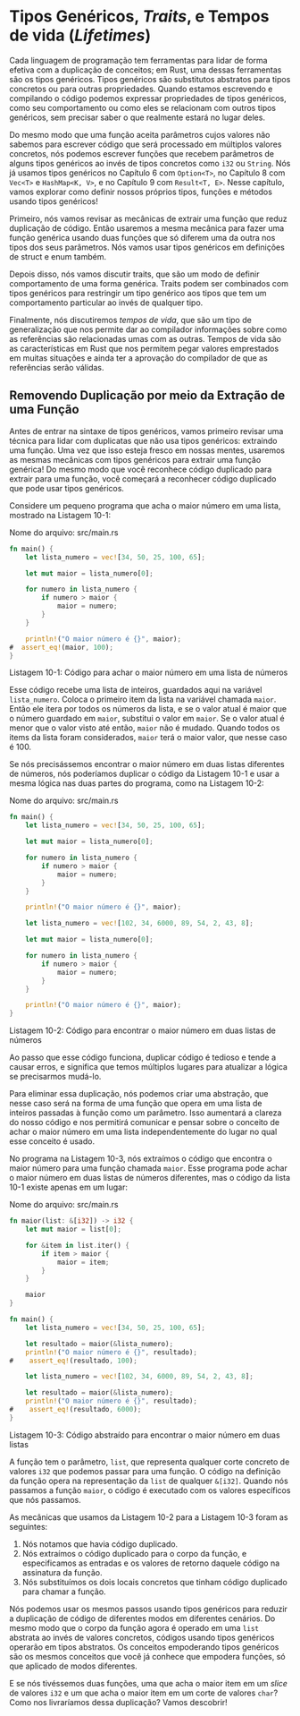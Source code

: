 # Tipos Genéricos, _Traits_, e Tempos de vida (_Lifetimes_)

Cada linguagem de programação tem ferramentas para lidar de forma efetiva com a
duplicação de conceitos; em Rust, uma dessas ferramentas são os tipos
genéricos. Tipos genéricos são substitutos abstratos para tipos concretos ou 
para outras propriedades. Quando estamos escrevendo e compilando o código 
podemos expressar propriedades de tipos genéricos, como seu comportamento ou 
como eles se relacionam com outros tipos genéricos, sem precisar saber o que 
realmente estará no lugar deles.

Do mesmo modo que uma função aceita parâmetros cujos valores não sabemos
para escrever código que será processado em múltiplos valores concretos, nós
podemos escrever funções que recebem parâmetros de alguns tipos genéricos ao
invés de tipos concretos como `i32` ou `String`. Nós já usamos tipos genéricos
no Capítulo 6 com `Option<T>`, no Capítulo 8 com `Vec<T>` e `HashMap<K, V>`, e 
no Capítulo 9 com `Result<T, E>`. Nesse capítulo, vamos explorar como definir
nossos próprios tipos, funções e métodos usando tipos genéricos!

Primeiro, nós vamos revisar as mecânicas de extrair uma função que reduz
duplicação de código. Então usaremos a mesma mecânica para fazer uma função
genérica usando duas funções que só diferem uma da outra nos tipos dos seus
parâmetros. Nós vamos usar tipos genéricos em definições de struct e enum
também.

Depois disso, nós vamos discutir traits, que são um modo de definir
comportamento de uma forma genérica. Traits podem ser combinados com tipos
genéricos para restringir um tipo genérico aos tipos que tem um comportamento
particular ao invés de qualquer tipo.

Finalmente, nós discutiremos *tempos de vida*, que são um tipo de generalização 
que nos permite dar ao compilador informações sobre como as referências são
relacionadas umas com as outras. Tempos de vida são as características em Rust
que nos permitem pegar valores emprestados em muitas situações e ainda ter a 
aprovação do compilador de que as referências serão válidas. 

## Removendo Duplicação por meio da Extração de uma Função

Antes de entrar na sintaxe de tipos genéricos, vamos primeiro revisar uma
técnica para lidar com duplicatas que não usa tipos genéricos: extraindo uma
função. Uma vez que isso esteja fresco em nossas mentes, usaremos as mesmas
mecânicas com tipos genéricos para extrair uma função genérica! Do mesmo modo 
que você reconhece código duplicado para extrair para uma função, você começará
a reconhecer código duplicado que pode usar tipos genéricos.

Considere um pequeno programa que acha o maior número em uma lista, mostrado
na Listagem 10-1:

<span class="filename">Nome do arquivo: src/main.rs</span>

```rust
fn main() {
    let lista_numero = vec![34, 50, 25, 100, 65];

    let mut maior = lista_numero[0];

    for numero in lista_numero {
        if numero > maior {
            maior = numero;
        }
    }

    println!("O maior número é {}", maior);
#  assert_eq!(maior, 100);
}
```

<span class="caption">Listagem 10-1: Código para achar o maior número em uma
lista de números</span>

Esse código recebe uma lista de inteiros, guardados aqui na variável 
`lista_numero`. Coloca o primeiro item da lista na variável chamada `maior`.
Então ele itera por todos os números da lista, e se o valor atual é maior que 
o número guardado em `maior`, substitui o valor em `maior`. Se o valor atual é
menor que o valor visto até então, `maior` não é mudado. Quando todos os items
da lista foram considerados, `maior` terá o maior valor, que nesse caso é 100.

Se nós precisássemos encontrar o maior número em duas listas diferentes de
números, nós poderíamos duplicar o código da Listagem 10-1 e usar a mesma
lógica nas duas partes do programa, como na Listagem 10-2:

<span class="filename">Nome do arquivo: src/main.rs</span>

```rust
fn main() {
    let lista_numero = vec![34, 50, 25, 100, 65];

    let mut maior = lista_numero[0];

    for numero in lista_numero {
        if numero > maior {
            maior = numero;
        }
    }

    println!("O maior número é {}", maior);

    let lista_numero = vec![102, 34, 6000, 89, 54, 2, 43, 8];

    let mut maior = lista_numero[0];

    for numero in lista_numero {
        if numero > maior {
            maior = numero;
        }
    }

    println!("O maior número é {}", maior);
}
```

<span class="caption">Listagem 10-2: Código para encontrar o maior número em
duas listas de números</span>

Ao passo que esse código funciona, duplicar código é tedioso e tende a causar
erros, e significa que temos múltiplos lugares para atualizar a lógica se
precisarmos mudá-lo.

Para eliminar essa duplicação, nós podemos criar uma abstração, que nesse caso
será na forma de uma função que opera em uma lista de inteiros passadas à 
função como um parâmetro. Isso aumentará a clareza do nosso código e nos
permitirá comunicar e pensar sobre o conceito de achar o maior número em uma
lista independentemente do lugar no qual esse conceito é usado.

No programa na Listagem 10-3, nós extraímos o código que encontra o maior 
número para uma função chamada `maior`. Esse programa pode achar o maior número
em duas listas de números diferentes, mas o código da lista 10-1 existe apenas
em um lugar:

<span class="filename">Nome do arquivo: src/main.rs</span>

```rust
fn maior(list: &[i32]) -> i32 {
    let mut maior = list[0];

    for &item in list.iter() {
        if item > maior {
            maior = item;
        }
    }

    maior
}

fn main() {
    let lista_numero = vec![34, 50, 25, 100, 65];

    let resultado = maior(&lista_numero);
    println!("O maior número é {}", resultado);
#    assert_eq!(resultado, 100);

    let lista_numero = vec![102, 34, 6000, 89, 54, 2, 43, 8];

    let resultado = maior(&lista_numero);
    println!("O maior número é {}", resultado);
#    assert_eq!(resultado, 6000);
}
```

<span class="caption">Listagem 10-3: Código abstraído para encontrar o maior
número em duas listas</span>

A função tem o parâmetro, `list`, que representa qualquer corte concreto de
valores `i32` que podemos passar para uma função. O código na definição da
função opera na representação da `list` de qualquer `&[i32]`. Quando nós
passamos a função `maior`, o código é executado com os valores específicos
que nós passamos.

As mecânicas que usamos da Listagem 10-2 para a Listagem 10-3 foram as
seguintes:

1. Nós notamos que havia código duplicado.
2. Nós extraímos o código duplicado para o corpo da função, e especificamos as
   entradas e os valores de retorno daquele código na assinatura da função.
3. Nós substituímos os dois locais concretos que tinham código duplicado para
chamar a função.

Nós podemos usar os mesmos passos usando tipos genéricos para reduzir a 
duplicação de código de diferentes modos em diferentes cenários. Do mesmo modo
que o corpo da função agora é operado em uma `list` abstrata ao invés de 
valores concretos, códigos usando tipos genéricos operarão em tipos abstratos. 
Os conceitos empoderando tipos genéricos são os mesmos conceitos que você já 
conhece que empodera funções, só que aplicado de modos diferentes.

E se nós tivéssemos duas funções, uma que acha o maior item em um _slice_ de 
valores `i32` e um que acha o maior item em um corte de valores `char`? Como 
nos livraríamos dessa duplicação? Vamos descobrir!
